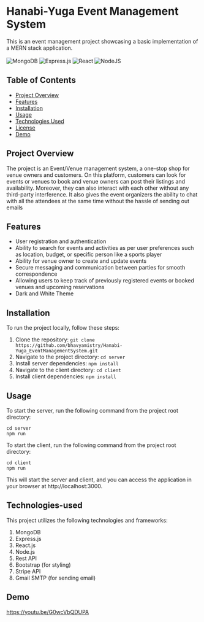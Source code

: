 # Hanabi-Yuga Event Management System

This is an event management project showcasing a basic implementation of a MERN stack application.<br><br>
![MongoDB](https://img.shields.io/badge/MongoDB-%234ea94b.svg?style=for-the-badge&logo=mongodb&logoColor=white) ![Express.js](https://img.shields.io/badge/Express%20js-000000?style=for-the-badge&logo=express&logoColor=white) ![React](https://img.shields.io/badge/react-%2320232a.svg?style=for-the-badge&logo=react&logoColor=%2361DAFB) ![NodeJS](https://img.shields.io/badge/node.js-6DA55F?style=for-the-badge&logo=node.js&logoColor=white)

## Table of Contents

- [Project Overview](#project-overview)
- [Features](#features)
- [Installation](#installation)
- [Usage](#usage)
- [Technologies Used](#technologies-used)
- [License](#license)
- [Demo](#demo)

## Project Overview

The project is an Event/Venue management system, a one-stop shop for venue owners and customers. On this platform, customers can look for events or venues to book and venue owners can post their listings and availability. Moreover, they can also interact with each other without any third-party interference. It also gives the event organizers the ability to chat with all the attendees at the same time without the hassle of sending out emails

## Features

- User registration and authentication
- Ability to search for events and activities as per user preferences such as location, budget, or specific person like a sports player 
- Ability for venue owner to create and update events 
- Secure messaging and communication between parties for smooth correspondence 
- Allowing users to keep track of previously registered events or booked venues and upcoming reservations 
- Dark and White Theme

## Installation

To run the project locally, follow these steps:

1. Clone the repository: `git clone https://github.com/bhavyamistry/Hanabi-Yuga_EventManagementSystem.git`
2. Navigate to the project directory: `cd server`
3. Install server dependencies: `npm install`
4. Navigate to the client directory: `cd client`
5. Install client dependencies: `npm install`

## Usage

To start the server, run the following command from the project root directory:

```shell
cd server
npm run
```

To start the client, run the following command from the project root directory:

```shell
cd client
npm run
```

This will start the server and client, and you can access the application in your browser at http://localhost:3000.

## Technologies-used

This project utilizes the following technologies and frameworks:

1. MongoDB
2. Express.js
3. React.js
4. Node.js
5. Rest API
6. Bootstrap (for styling)
7. Stripe API
8. Gmail SMTP (for sending email)

## Demo

https://youtu.be/G0wcVbQDUPA

